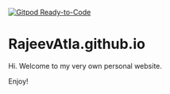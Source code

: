 [![Gitpod Ready-to-Code](https://img.shields.io/badge/Gitpod-Ready--to--Code-blue?logo=gitpod)](https://gitpod.io/#https://github.com/RajeevAtla/RajeevAtla.github.io) 

# RajeevAtla.github.io


Hi.
Welcome to my very own personal website.

Enjoy!
